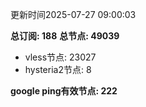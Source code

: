 更新时间2025-07-27 09:00:03

**总订阅: 188**
**总节点: 49039**
- vless节点: 23027
- hysteria2节点: 8

**google ping有效节点: 222**
